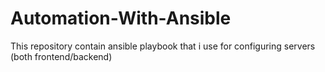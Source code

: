 # Automation-With-Ansible
This repository contain ansible playbook that i use for configuring servers (both frontend/backend)
